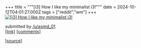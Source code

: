 +++
title = """[i3] How I like my minimalist i3!"""
date = 2024-10-12T04:01:27.000Z
tags = ["reddit","wm"]
+++
[![[i3] How I like my minimalist i3!](https://b.thumbs.redditmedia.com/o8nTKzxXtONfKUTKKW8FhX0bZSWGnQ9d37iJovuzd1g.jpg "[i3] How I like my minimalist i3!")](https://www.reddit.com/r/unixporn/comments/1g1ry10/i3_how_i_like_my_minimalist_i3/)

submitted by [/u/asmd\_01](https://www.reddit.com/user/asmd_01)  
[\[link\]](https://www.reddit.com/gallery/1g1ry10) [\[comments\]](https://www.reddit.com/r/unixporn/comments/1g1ry10/i3_how_i_like_my_minimalist_i3/)

[[source]](https://www.reddit.com/r/unixporn/comments/1g1ry10/i3_how_i_like_my_minimalist_i3/)
